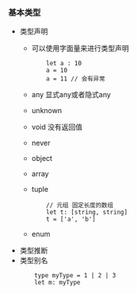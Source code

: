 ### 基本类型
 + 类型声明
    + 可以使用字面量来进行类型声明
        ```
            let a : 10
            a = 10
            a = 11 // 会有异常
        ```

    + any
        显式any或者隐式any
    + unknown
    + void 没有返回值
    + never 
    + object
    + array
    + tuple
        ```
            // 元组 固定长度的数组
            let t: [string, string]
            t = ['a', 'b']
        ```
    + enum
 + 类型推断
 + 类型别名
    ```
        type myType = 1 | 2 | 3
        let m: myType
    ```
